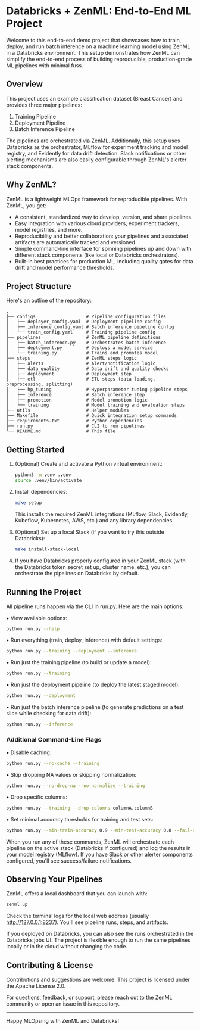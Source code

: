 # Databricks + ZenML: End-to-End ML Project

Welcome to this end-to-end demo project that showcases how to train, deploy, and run batch inference on a machine learning model using ZenML in a Databricks environment. This setup demonstrates how ZenML can simplify the end-to-end process of building reproducible, production-grade ML pipelines with minimal fuss.

## Overview

This project uses an example classification dataset (Breast Cancer) and provides three major pipelines:

1. Training Pipeline
2. Deployment Pipeline
3. Batch Inference Pipeline

The pipelines are orchestrated via ZenML. Additionally, this setup uses Databricks as the orchestrator, MLflow for experiment tracking and model registry, and Evidently for data drift detection. Slack notifications or other alerting mechanisms are also easily configurable through ZenML's alerter stack components.

## Why ZenML?

ZenML is a lightweight MLOps framework for reproducible pipelines. With ZenML, you get:

- A consistent, standardized way to develop, version, and share pipelines.  
- Easy integration with various cloud providers, experiment trackers, model registries, and more.  
- Reproducibility and better collaboration: your pipelines and associated artifacts are automatically tracked and versioned.  
- Simple command-line interface for spinning pipelines up and down with different stack components (like local or Databricks orchestrators).  
- Built-in best practices for production ML, including quality gates for data drift and model performance thresholds.

## Project Structure

Here's an outline of the repository:

```
.
├── configs                   # Pipeline configuration files
│   ├── deployer_config.yaml  # Deployment pipeline config
│   ├── inference_config.yaml # Batch inference pipeline config
│   └── train_config.yaml     # Training pipeline config
├── pipelines                 # ZenML pipeline definitions
│   ├── batch_inference.py    # Orchestrates batch inference
│   ├── deployment.py         # Deploys a model service
│   └── training.py           # Trains and promotes model
├── steps                     # ZenML steps logic
│   ├── alerts                # Alert/notification logic
│   ├── data_quality          # Data drift and quality checks
│   ├── deployment            # Deployment step
│   ├── etl                   # ETL steps (data loading, preprocessing, splitting)
│   ├── hp_tuning             # Hyperparameter tuning pipeline steps
│   ├── inference             # Batch inference step
│   ├── promotion             # Model promotion logic
│   └── training              # Model training and evaluation steps
├── utils                     # Helper modules
├── Makefile                  # Quick integration setup commands
├── requirements.txt          # Python dependencies
├── run.py                    # CLI to run pipelines
└── README.md                 # This file
```

## Getting Started

1. (Optional) Create and activate a Python virtual environment:  
   ```bash
   python3 -m venv .venv
   source .venv/bin/activate
   ```
2. Install dependencies:  
   ```bash
   make setup
   ```
   This installs the required ZenML integrations (MLflow, Slack, Evidently, Kubeflow, Kubernetes, AWS, etc.) and any library dependencies.

3. (Optional) Set up a local Stack (if you want to try this outside Databricks):  
   ```bash
   make install-stack-local
   ```

4. If you have Databricks properly configured in your ZenML stack (with the Databricks token secret set up, cluster name, etc.), you can orchestrate the pipelines on Databricks by default.

## Running the Project

All pipeline runs happen via the CLI in run.py. Here are the main options:

• View available options:  
  ```bash
  python run.py --help
  ```

• Run everything (train, deploy, inference) with default settings:  
  ```bash
  python run.py --training --deployment --inference
  ```

• Run just the training pipeline (to build or update a model):  
  ```bash
  python run.py --training
  ```

• Run just the deployment pipeline (to deploy the latest staged model):  
  ```bash
  python run.py --deployment
  ```

• Run just the batch inference pipeline (to generate predictions on a test slice while checking for data drift):  
  ```bash
  python run.py --inference
  ```

### Additional Command-Line Flags

• Disable caching:  
  ```bash
  python run.py --no-cache --training
  ```

• Skip dropping NA values or skipping normalization:  
  ```bash
  python run.py --no-drop-na --no-normalize --training
  ```

• Drop specific columns:  
  ```bash
  python run.py --training --drop-columns columnA,columnB
  ```

• Set minimal accuracy thresholds for training and test sets:  
  ```bash
  python run.py --min-train-accuracy 0.9 --min-test-accuracy 0.8 --fail-on-accuracy-quality-gates --training
  ```

When you run any of these commands, ZenML will orchestrate each pipeline on the active stack (Databricks if configured) and log the results in your model registry (MLflow). If you have Slack or other alerter components configured, you'll see success/failure notifications.

## Observing Your Pipelines

ZenML offers a local dashboard that you can launch with:
```bash
zenml up
```
Check the terminal logs for the local web address (usually http://127.0.0.1:8237). You'll see pipeline runs, steps, and artifacts.  

If you deployed on Databricks, you can also see the runs orchestrated in the Databricks jobs UI. The project is flexible enough to run the same pipelines locally or in the cloud without changing the code.

## Contributing & License

Contributions and suggestions are welcome. This project is licensed under the Apache License 2.0.  

For questions, feedback, or support, please reach out to the ZenML community or open an issue in this repository.

---

Happy MLOpsing with ZenML and Databricks!
